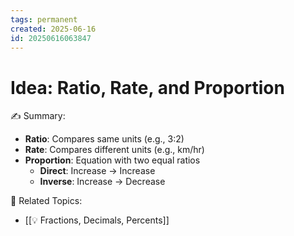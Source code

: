 ```yaml
---
tags: permanent
created: 2025-06-16
id: 20250616063847
---
```


# Idea: Ratio, Rate, and Proportion

✍ Summary:
- **Ratio**: Compares same units (e.g., 3:2)
- **Rate**: Compares different units (e.g., km/hr)
- **Proportion**: Equation with two equal ratios
  - **Direct**: Increase → Increase
  - **Inverse**: Increase → Decrease

👀 Related Topics:
- [[💡 Fractions, Decimals, Percents]]

